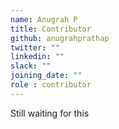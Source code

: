 ```yaml
---
name: Anugrah P
title: Contributor
github: anugrahprathap
twitter: ""
linkedin: ""
slack: ""
joining_date: ""
role : contributor
---
```


Still waiting for this

